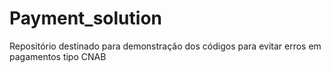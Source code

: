 # Payment_solution
Repositório destinado para demonstração dos códigos para evitar erros em pagamentos tipo CNAB
